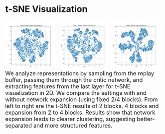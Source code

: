 # t-SNE Visualization
<p>
  <img src="https://github.com/nothingbutbut/ICML-t_SNE/blob/main/tsne_2Blocks_HalfCheetah-v4.png" alt="2 blocks" style="width:32%; float:left; margin-right:1%;">
  <img src="https://github.com/nothingbutbut/ICML-t_SNE/blob/main/tsne_4Blocks_HalfCheetah-v4.png" alt="4 blocks" style="width:32%; float:left; margin-left:1%;">
  <img src="https://github.com/nothingbutbut/ICML-t_SNE/blob/main/tsne_grow_HalfCheetah-v4.png" alt="Network Expansion" style="width:32%; float:left; margin-left:1%;">
</p>
<p style="clear:both; font-size:18px; margin-top:20px;">
  We analyze representations by sampling from the replay buffer, passing them through the critic network, and extracting features from the last layer for t-SNE visualization in 2D. We compare the settings with and without network expansion (using fixed 2/4 blocks). From left to right are the t-SNE results of 2 blocks, 4 blocks and expansion from 2 to 4 blocks.
  Results show that network expansion leads to clearer clustering, suggesting better-separated and more structured features.
</p>
